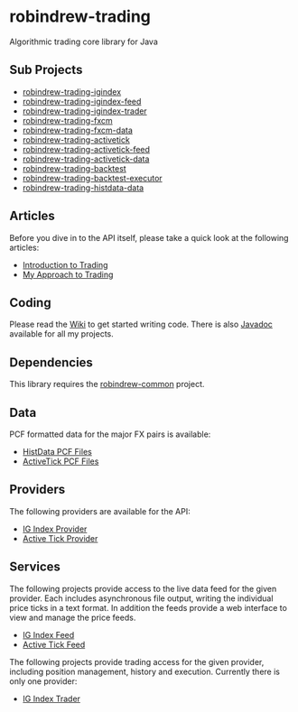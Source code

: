 # robindrew-trading
Algorithmic trading core library for Java

## Sub Projects
* [robindrew-trading-igindex](https://github.com/robindrew/robindrew-trading-igindex)
* [robindrew-trading-igindex-feed](https://github.com/robindrew/robindrew-trading-igindex-feed)
* [robindrew-trading-igindex-trader](https://github.com/robindrew/robindrew-trading-igindex-trader)
* [robindrew-trading-fxcm](https://github.com/robindrew/robindrew-trading-fxcm)
* [robindrew-trading-fxcm-data](https://github.com/robindrew/robindrew-trading-fxcm-feed)
* [robindrew-trading-activetick](https://github.com/robindrew/robindrew-trading-fxcm)
* [robindrew-trading-activetick-feed](https://github.com/robindrew/robindrew-trading-fxcm-feed)
* [robindrew-trading-activetick-data](https://github.com/robindrew/robindrew-trading-fxcm-feed)
* [robindrew-trading-backtest](https://github.com/robindrew/robindrew-trading-fxcm)
* [robindrew-trading-backtest-executor](https://github.com/robindrew/robindrew-trading-fxcm-feed)
* [robindrew-trading-histdata-data](https://github.com/robindrew/robindrew-trading-fxcm)

## Articles
Before you dive in to the API itself, please take a quick look at the following articles:
* [Introduction to Trading](https://github.com/robindrew/robindrew-trading/wiki/Article:-Introduction-to-Trading)
* [My Approach to Trading](https://github.com/robindrew/robindrew-trading/wiki/Article:-My-Approach-to-Trading)

## Coding
Please read the [Wiki](https://github.com/robindrew/robindrew-trading/wiki) to get started writing code.
There is also [Javadoc](https://htmlpreview.github.io/?https://raw.githubusercontent.com/robindrew/robindrew-javadoc/master/docs/index.html?overview-summary.html) available for all my projects.

## Dependencies
This library requires the [robindrew-common](https://github.com/robindrew/robindrew-common) project.

## Data
PCF formatted data for the major FX pairs is available:
* [HistData PCF Files](https://github.com/robindrew/robindrew-trading-histdata-data)
* [ActiveTick PCF Files](https://github.com/robindrew/robindrew-trading-activetick-data)

## Providers
The following providers are available for the API:
* [IG Index Provider](https://github.com/robindrew/robindrew-trading-igindex)
* [Active Tick Provider](https://github.com/robindrew/robindrew-trading-activetick)

## Services
The following projects provide access to the live data feed for the given provider. Each includes asynchronous file output, writing the individual price ticks in a text format. In addition the feeds provide a web interface to view and manage the price feeds.
* [IG Index Feed](https://github.com/robindrew/robindrew-trading-igindex-feed)
* [Active Tick Feed](https://github.com/robindrew/robindrew-trading-activetick-feed)

The following projects provide trading access for the given provider, including position management, history and execution. Currently there is only one provider:
* [IG Index Trader](https://github.com/robindrew/robindrew-trading/wiki/Service:-IG-Index-Trader)

